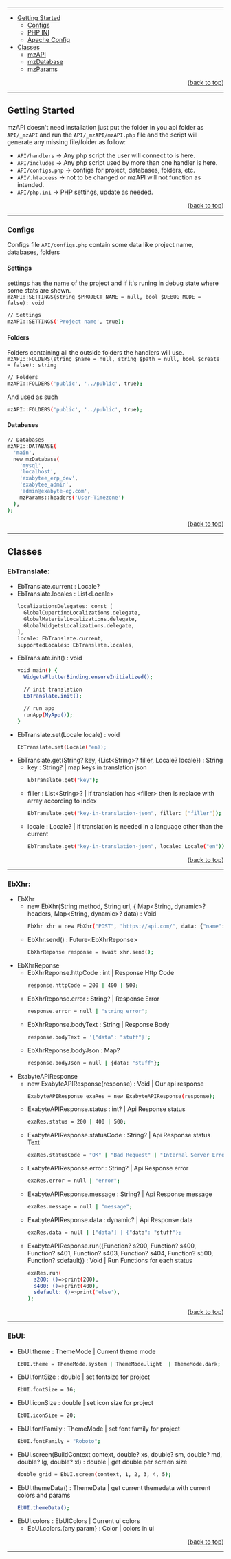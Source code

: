 <hr id="top">

<ul>
  <li>
    <a href="#getting-started">Getting Started</a>
    <ul>
      <li>
        <a href="#configs">Configs</a>
      </li>
      <li>
        <a href="#php-ini">PHP INI</a>
      </li>
      <li>
        <a href="#apache-config">Apache Config</a>
      </li>
    </ul>
  </li>
  <li>
    <a href="#classes">Classes</a>
    <ul>
      <li>
        <a href="#mzapi">mzAPI</a>
      </li>
      <li>
        <a href="#mzdatabase">mzDatabase</a>
      </li>
      <li>
        <a href="#mzparams">mzParams</a>
      </li>
    </ul>
  </li>
</ul>

<p align="right">(<a href="#top">back to top</a>)</p>
<hr>

## Getting Started
mzAPI doesn't need installation just put the folder in you api folder as `API/_mzAPI` and run the `API/_mzAPI/mzAPI.php` file
and the script will generate any missing file/folder as follow:
* `API/handlers` -> Any php script the user will connect to is here.
* `API/includes` -> Any php script used by more than one handler is here.
* `API/configs.php` -> configs for project, databases, folders, etc.
* `API/.htaccess` -> not to be changed or mzAPI will not function as intended.
* `API/php.ini` -> PHP settings, update as needed.

<p align="right">(<a href="#top">back to top</a>)</p>
<hr>

### Configs
Configs file `API/configs.php` contain some data like project name, databases, folders
#### Settings
settings has the name of the project and if it's runing in debug state where some stats are shown.<br>
`mzAPI::SETTINGS(string $PROJECT_NAME = null, bool $DEBUG_MODE = false): void`
```sh
// Settings
mzAPI::SETTINGS('Project name', true);
```
#### Folders
Folders containing all the outside folders the handlers will use.<br>
`mzAPI::FOLDERS(string $name = null, string $path = null, bool $create = false): string`
```sh
// Folders
mzAPI::FOLDERS('public', '../public', true);
```
And used as such
```sh
mzAPI::FOLDERS('public', '../public', true);
```
#### Databases
  ```sh
  // Databases
  mzAPI::DATABASE(
    'main',
    new mzDatabase(
      'mysql',
      'localhost',
      'exabytee_erp_dev',
      'exabytee_admin',
      'admin@exabyte-eg.com',
      mzParams::headers('User-Timezone')
    ),
  );
  ```
  

<p align="right">(<a href="#top">back to top</a>)</p>
<hr>

## Classes

### EbTranslate:
  - EbTranslate.current : Locale?
  - EbTranslate.locales : List\<Locale\>
    ```sh
    localizationsDelegates: const [
      GlobalCupertinoLocalizations.delegate,
      GlobalMaterialLocalizations.delegate,
      GlobalWidgetsLocalizations.delegate,
    ],
    locale: EbTranslate.current,
    supportedLocales: EbTranslate.locales,
    ``` 
  - EbTranslate.init() : void
    ```sh
    void main() {
      WidgetsFlutterBinding.ensureInitialized();

      // init translation
      EbTranslate.init();

      // run app
      runApp(MyApp());
    }
    ``` 
  - EbTranslate.set(Locale locale) : void
    ```sh
    EbTranslate.set(Locale("en));
    ``` 
  - EbTranslate.get(String? key, {List\<String\>? filler, Locale? locale}) : String
    - key : String? | map keys in translation json
      ```sh
      EbTranslate.get("key");
      ```
    - filler : List\<String\>? | if translation has \<filler\> then is replace with array according to index
      ```sh
      EbTranslate.get("key-in-translation-json", filler: ["filler"]);
      ```
    - locale : Locale? | if translation is needed in a language other than the current
      ```sh
      EbTranslate.get("key-in-translation-json", locale: Locale("en"));
      ``` 

<p align="right">(<a href="#top">back to top</a>)</p>
<hr>

### EbXhr:
  - EbXhr
    - new EbXhr(String method, String url, { Map<String, dynamic>? headers, Map<String, dynamic>? data) : Void
        ```sh
        EbXhr xhr = new EbXhr("POST", "https://api.com/", data: {"name": "John Smith", "file": FILE()});
        ```
    - EbXhr.send() : Future\<EbXhrReponse\>
        ```sh
        EbXhrReponse response = await xhr.send();
        ``` 
  - EbXhrReponse
    - EbXhrReponse.httpCode : int | Response Http Code
        ```sh
        response.httpCode = 200 | 400 | 500;
        ``` 
    - EbXhrReponse.error : String? | Response Error
        ```sh
        response.error = null | "string error";
        ``` 
    - EbXhrReponse.bodyText : String | Response Body
        ```sh
        response.bodyText = '{"data": "stuff"}';
        ``` 
    - EbXhrReponse.bodyJson : Map?
        ```sh
        response.bodyJson = null | {data: "stuff"};
        ``` 
  - ExabyteAPIResponse
    - new ExabyteAPIResponse(response) : Void | Our api response
        ```sh
        ExabyteAPIResponse exaRes = new ExabyteAPIResponse(response);
        ```
    - ExabyteAPIResponse.status : int? | Api Response status
        ```sh
        exaRes.status = 200 | 400 | 500;
        ``` 
    - ExabyteAPIResponse.statusCode : String? | Api Response status Text
        ```sh
        exaRes.statusCode = "OK" | "Bad Request" | "Internal Server Error";
        ``` 
    - ExabyteAPIResponse.error : String? | Api Response error
        ```sh
        exaRes.error = null | "error";
        ``` 
    - ExabyteAPIResponse.message : String? | Api Response message
        ```sh
        exaRes.message = null | "message";
        ``` 
    - ExabyteAPIResponse.data : dynamic? | Api Response data
        ```sh
        exaRes.data = null | ["data'] | {"data": "stuff"};
        ``` 
    - ExabyteAPIResponse.run({Function? s200, Function? s400, Function? s401, Function? s403, Function? s404, Function? s500, Function? sdefault}) : Void | Run Functions for each status
        ```sh
        exaRes.run(
          s200: ()=>print(200),
          s400: ()=>print(400),
          sdefault: ()=>print('else'),
        );
        ``` 

<p align="right">(<a href="#mzAPI">back to top</a>)</p>
<hr>

### EbUI:
  - EbUI.theme : ThemeMode | Current theme mode
      ```sh
      EbUI.theme = ThemeMode.system | ThemeMode.light  | ThemeMode.dark;
      ```
  - EbUI.fontSize : double | set fontsize for project
      ```sh
      EbUI.fontSize = 16;
      ```
  - EbUI.iconSize : double | set icon size for project
      ```sh
      EbUI.iconSize = 20;
      ```
  - EbUI.fontFamily : ThemeMode | set font family for project
      ```sh
      EbUI.fontFamily = "Roboto";
      ```
  - EbUI.screen(BuildContext context, double? xs, double? sm, double? md, double? lg, double? xl) : double | get double per screen size
      ```sh
      double grid = EbUI.screen(context, 1, 2, 3, 4, 5);
      ```
  - EbUI.themeData() : ThemeData | get current themedata with current colors and params
      ```sh
      EbUI.themeData();
      ```
  - EbUI.colors : EbUIColors  | Current ui colors
    - EbUI.colors.{any param} : Color | colors in ui

<p align="right">(<a href="#top">back to top</a>)</p>
<hr>
